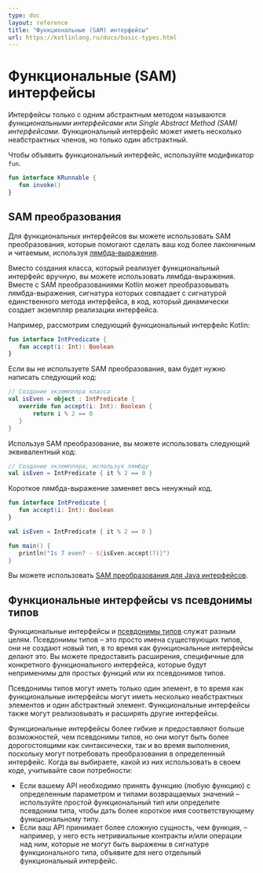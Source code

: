 ```yaml
---
type: doc
layout: reference
title: "Функциональные (SAM) интерфейсы"
url: https://kotlinlang.ru/docs/basic-types.html
---
```


<!-- При переводе статьи оригинальная версия была от 02 June 2021 -->

<!-- Functional (SAM) interfaces -->
# Функциональные (SAM) интерфейсы

<!-- An interface with only one abstract method is called a _functional interface_, or a _Single Abstract
Method (SAM) interface_. The functional interface can have several non-abstract members but only one abstract member. -->
Интерфейсы только с одним абстрактным методом называются *функциональными интерфейсами* или *Single Abstract
Method (SAM) интерфейсами*. Функциональный интерфейс может иметь несколько неабстрактных членов, но только один абстрактный.

<!-- To declare a functional interface in Kotlin, use the `fun` modifier. -->
Чтобы объявить функциональный интерфейс, используйте модификатор `fun`.

```kotlin
fun interface KRunnable {
   fun invoke()
}
```

<a name="sam-conversions"></a>
<!-- ## SAM conversions -->
## SAM преобразования

<!-- For functional interfaces, you can use SAM conversions that help make your code more concise and readable by using
[lambda expressions](lambdas.md#lambda-expressions-and-anonymous-functions). -->
Для функциональных интерфейсов вы можете использовать SAM преобразования, которые помогают сделать ваш код более лаконичным и читаемым,
используя [лямбда-выражения](lambdas.html#lambda-expressions-and-anonymous-functions).

<!-- Instead of creating a class that implements a functional interface manually, you can use a lambda expression.
With a SAM conversion, Kotlin can convert any lambda expression whose signature matches
the signature of the interface's single method into the code, which dynamically instantiates the interface implementation. -->
Вместо создания класса, который реализует функциональный интерфейс вручную, вы можете использовать лямбда-выражения.
Вместе с SAM преобразованиями Kotlin может преобразовывать лямбда-выражения, сигнатура которых совпадает с
сигнатурой единственного метода интерфейса, в код, который динамически создает экземпляр реализации интерфейса.

<!-- For example, consider the following Kotlin functional interface: -->
Например, рассмотрим следующий функциональный интерфейс Kotlin:

```kotlin
fun interface IntPredicate {
   fun accept(i: Int): Boolean
}
```

<!-- If you don't use a SAM conversion, you will need to write code like this: -->
Если вы не используете SAM преобразования, вам будет нужно написать следующий код:

```kotlin
// Создание экземпляра класса
val isEven = object : IntPredicate {
   override fun accept(i: Int): Boolean {
       return i % 2 == 0
   }
}
```

<!-- By leveraging Kotlin's SAM conversion, you can write the following equivalent code instead: -->
Используя SAM преобразование, вы можете использовать следующий эквивалентный код:

```kotlin
// Создание экземпляра, используя лямбду
val isEven = IntPredicate { it % 2 == 0 }
```

<!-- A short lambda expression replaces all the unnecessary code. -->
Короткое лямбда-выражение заменяет весь ненужный код.

```kotlin
fun interface IntPredicate {
   fun accept(i: Int): Boolean
}

val isEven = IntPredicate { it % 2 == 0 }

fun main() {
   println("Is 7 even? - ${isEven.accept(7)}")
}
```

<!-- You can also use [SAM conversions for Java interfaces](java-interop.md#sam-conversions). -->
Вы можете использовать [SAM преобразования для Java интерфейсов](java-interop.html#sam-conversions).

<a name="functional-interfaces-vs-type-aliases"></a>
<!-- ## Functional interfaces vs. type aliases -->
## Функциональные интерфейсы vs псевдонимы типов

<!-- Functional interfaces and [type aliases](type-aliases.md) serve different purposes.
Type aliases are just names for existing types – they don't create a new type, while functional interfaces do.
You can provide extensions that are specific to a particular functional interface to be inapplicable for plain functions or their type aliases. -->
Функциональные интерфейсы и [псевдонимы типов](type-aliases.html) служат разным целям.
Псевдонимы типов – это просто имена существующих типов, они не создают новый тип, в то время как функциональные интерфейсы делают это.
Вы можете предоставить расширения, специфичные для конкретного функционального интерфейса, которые будут неприменимы для простых функций или их псевдонимов типов.

<!-- Type aliases can have only one member, while functional interfaces can have multiple non-abstract members and one abstract member.
Functional interfaces can also implement and extend other interfaces. -->
Псевдонимы типов могут иметь только один элемент, в то время как функциональные интерфейсы могут иметь несколько неабстрактных элементов и один абстрактный элемент.
Функциональные интерфейсы также могут реализовывать и расширять другие интерфейсы.

<!-- Functional interfaces are more flexible and provide more capabilities than type aliases, but they can be more costly both syntactically and at runtime because they can require conversions to a specific interface.
When you choose which one to use in your code, consider your needs: -->
Функциональные интерфейсы более гибкие и предоставляют больше возможностей, чем псевдонимы типов, но они могут быть более дорогостоящими как синтаксически,
так и во время выполнения, поскольку могут потребовать преобразования в определенный интерфейс. Когда вы выбираете, какой из них использовать в своем коде,
учитывайте свои потребности:

<!-- * If your API needs to accept a function (any function) with some specific parameter and return types – use a simple functional type or define a type alias to give a shorter name to the corresponding functional type.
* If your API accepts a more complex entity than a function – for example, it has non-trivial contracts and/or operations on it that can't be expressed in a functional type's signature – declare a separate functional interface for it. -->
* Если вашему API необходимо принять функцию (любую функцию) с определенным параметром и типами возвращаемых значений –используйте простой функциональный тип
или определите псевдоним типа, чтобы дать более короткое имя соответствующему функциональному типу.
* Если ваш API принимает более сложную сущность, чем функция, – например, у него есть нетривиальные контракты и/или операции над ним,
которые не могут быть выражены в сигнатуре функционального типа, объявите для него отдельный функциональный интерфейс.
